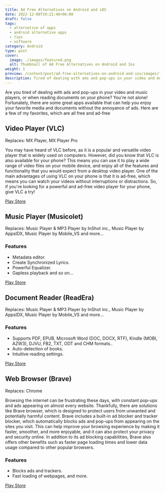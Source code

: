 ```yaml
---
title: Ad Free Alternatives on Android and iOS
date: 2022-12-08T19:21:48+06:00
draft: false
tags:
  - alternative of apps
  - android alternative apps
  - tips
  - software
category: Android
type: post
cover:
  image: ./images/featured.png
  alt: Thumbnail of Ad Free Alternatives on Android and Ios
weight: 1
preview: /content/post/ad-free-alternatives-on-android-and-ios/images/featured.png
description: Tired of dealing with ads and pop-ups in your video and music players, or when reading documents on your phone? Try using ad-free apps listed here.
---
```


Are you tired of dealing with ads and pop-ups in your video and music players, or when reading documents on your phone? You're not alone! Fortunately, there are some great apps available that can help you enjoy your favorite media and documents without the annoyance of ads. Here are a few of my favorites, which are all free and ad-free

## Video Player (VLC)
Replaces: MX Player, MX Player Pro

You may have heard of VLC before, as it is a popular and versatile video player that is widely used on computers. However, did you know that VLC is also available for your phone? This means you can use it to play a wide range of video files on your mobile device, and enjoy all of the features and functionality that you would expect from a desktop video player. One of the main advantages of using VLC on your phone is that it is ad-free, which means you can watch your videos without interruptions or distractions. So, if you're looking for a powerful and ad-free video player for your phone, give VLC a try!

[Play Store](https://play.google.com/store/apps/details?id=org.videolan.vlc)


## Music Player (Musicolet)
Replaces: Music Player & MP3 Player by InShot inc., Music Player by AppsIDX, Music Player by Mobile_VS and more...

### Features

- Metadata editor.
- Create Synchronized Lyrics.
- Powerful Equalizer.
- Gapless playback and so on...

[Play Store](https://play.google.com/store/apps/details?id=in.krosbits.musicolet)

## Document Reader (ReadEra)
Replaces: Music Player & MP3 Player by InShot inc., Music Player by AppsIDX, Music Player by Mobile_VS and more...

### Features

- Supports PDF, EPUB, Microsoft Word (DOC, DOCX, RTF), Kindle (MOBI, AZW3), DJVU, FB2, TXT, ODT and CHM formats..
- Auto-detection of books.
- Intuitive reading settings.

[Play Store](https://play.google.com/store/apps/details?id=org.readera)

## Web Browser (Brave)
Replaces: Chrome 

Browsing the internet can be frustrating these days, with constant pop-ups and ads appearing on almost every website. Thankfully, there are solutions like Brave browser, which is designed to protect users from unwanted and potentially harmful content. Brave includes a built-in ad blocker and tracker blocker, which automatically blocks ads and pop-ups from appearing on the sites you visit. This can help improve your browsing experience by making it faster, smoother, and more enjoyable, and it can also protect your privacy and security online. In addition to its ad blocking capabilities, Brave also offers other benefits such as faster page loading times and lower data usage compared to other popular browsers.

### Features

- Blocks ads and trackers.
- Fast loading of webpages, and more.

[Play Store](https://play.google.com/store/apps/details?id=com.brave.browser)

